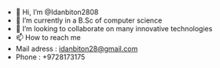 - 👋 Hi, I’m @Idanbiton2808
- 🌱 I’m currently in a B.Sc of computer science 
- 💞️ I’m looking to collaborate on many innovative technologies
- 📫 How to reach me 
- Mail adress : idanbiton28@gmail.com
- Phone : +9728173175

<!---
Idanbiton2808/Idanbiton2808 is a ✨ special ✨ repository because its `README.md` (this file) appears on your GitHub profile.
You can click the Preview link to take a look at your changes.
--->
